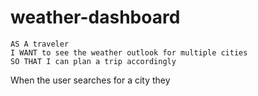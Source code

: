 # weather-dashboard
```
AS A traveler
I WANT to see the weather outlook for multiple cities
SO THAT I can plan a trip accordingly
```

When the user searches for a city they 